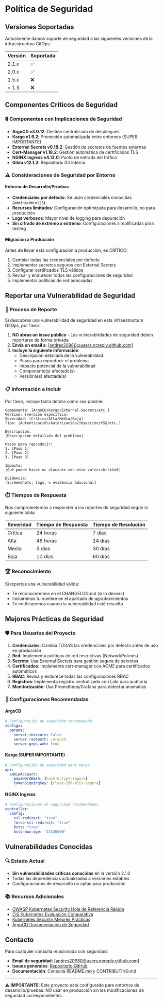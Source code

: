 # Política de Seguridad

## Versiones Soportadas

Actualmente damos soporte de seguridad a las siguientes versiones de la infraestructura GitOps:

| Versión | Soportada          |
| ------- | ------------------ |
| 2.1.x   | :white_check_mark: |
| 2.0.x   | :white_check_mark: |
| 1.5.x   | :x:                |
| < 1.5   | :x:                |

## Componentes Críticos de Seguridad

### 🔒 Componentes con Implicaciones de Seguridad
- **ArgoCD v3.0.12**: Gestión centralizada de despliegues
- **Kargo v1.6.2**: Promoción automatizada entre entornos (SUPER IMPORTANTE)
- **External Secrets v0.18.2**: Gestión de secretos de fuentes externas
- **Cert-Manager v1.18.2**: Gestión automática de certificados TLS
- **NGINX Ingress v4.13.0**: Punto de entrada del tráfico
- **Gitea v12.1.2**: Repositorio Git interno

### ⚠️ Consideraciones de Seguridad por Entorno

#### Entorno de Desarrollo/Pruebas
- **Credenciales por defecto**: Se usan credenciales conocidas (`admin`/`admin123`)
- **Recursos limitados**: Configuración optimizada para desarrollo, no para producción
- **Logs verbosos**: Mayor nivel de logging para depuración
- **Sin cifrado de extremo a extremo**: Configuraciones simplificadas para testing

#### Migración a Producción
Antes de llevar esta configuración a producción, es CRÍTICO:
1. Cambiar todas las credenciales por defecto
2. Implementar secretos seguros con External Secrets
3. Configurar certificados TLS válidos
4. Revisar y endurecer todas las configuraciones de seguridad
5. Implementar políticas de red adecuadas

## Reportar una Vulnerabilidad de Seguridad

### 🚨 Proceso de Reporte

Si descubres una vulnerabilidad de seguridad en esta infraestructura GitOps, por favor:

1. **NO abras un issue público** - Las vulnerabilidades de seguridad deben reportarse de forma privada
2. **Envía un email a**: [andres20980@users.noreply.github.com]
3. **Incluye la siguiente información**:
   - Descripción detallada de la vulnerabilidad
   - Pasos para reproducir el problema
   - Impacto potencial de la vulnerabilidad
   - Componente(s) afectado(s)
   - Versión(es) afectada(s)

### 📋 Información a Incluir

Por favor, incluye tanto detalle como sea posible:

```
Componente: [ArgoCD/Kargo/External-Secrets/etc.]
Versión: [versión específica]
Severidad: [Crítica/Alta/Media/Baja]
Tipo: [Autenticación/Autorización/Inyección/XSS/etc.]

Descripción:
[Descripción detallada del problema]

Pasos para reproducir:
1. [Paso 1]
2. [Paso 2]
3. [Paso 3]

Impacto:
[Qué puede hacer un atacante con esta vulnerabilidad]

Evidencia:
[Screenshots, logs, o evidencia adicional]
```

### ⏱️ Tiempos de Respuesta

Nos comprometemos a responder a los reportes de seguridad según la siguiente tabla:

| Severidad | Tiempo de Respuesta | Tiempo de Resolución |
|-----------|--------------------|--------------------|
| Crítica   | 24 horas           | 7 días             |
| Alta      | 48 horas           | 14 días            |
| Media     | 5 días             | 30 días            |
| Baja      | 10 días            | 60 días            |

### 🏆 Reconocimiento

Si reportas una vulnerabilidad válida:
- Te reconoceremos en el CHANGELOG.md (si lo deseas)
- Incluiremos tu nombre en el apartado de agradecimientos
- Te notificaremos cuando la vulnerabilidad esté resuelta

## Mejores Prácticas de Seguridad

### 🛡️ Para Usuarios del Proyecto

1. **Credenciales**: Cambia TODAS las credenciales por defecto antes de uso en producción
2. **Red**: Implementa políticas de red restrictivas (NetworkPolicies)
3. **Secrets**: Usa External Secrets para gestión segura de secretos
4. **Certificados**: Implementa cert-manager con ACME para certificados automáticos
5. **RBAC**: Revisa y endurece todas las configuraciones RBAC
6. **Registros**: Implementa registro centralizado con Loki para auditoría
7. **Monitorización**: Usa Prometheus/Grafana para detectar anomalías

### 🔧 Configuraciones Recomendadas

#### ArgoCD
```yaml
# Configuración de seguridad recomendada
configs:
  params:
    server.insecure: false
    server.rootpath: /argocd
    server.grpc.web: true
```

#### Kargo (SUPER IMPORTANTE)
```yaml
# Configuración de seguridad para Kargo
api:
  adminAccount:
    passwordHash: [hash-bcrypt-seguro]
    tokenSigningKey: [clave-256-bits-segura]
```

#### NGINX Ingress
```yaml
# Configuraciones de seguridad recomendadas
controller:
  config:
    ssl-redirect: "true"
    force-ssl-redirect: "true"
    hsts: "true"
    hsts-max-age: "31536000"
```

## Vulnerabilidades Conocidas

### 🔍 Estado Actual
- **Sin vulnerabilidades críticas conocidas** en la versión 2.1.0
- Todas las dependencias actualizadas a versiones estables
- Configuraciones de desarrollo no aptas para producción

### 📚 Recursos Adicionales

- [OWASP Kubernetes Security Hoja de Referencia Rápida](https://cheatsheetseries.owasp.org/cheatsheets/Kubernetes_Security_Cheat_Sheet.html)
- [CIS Kubernetes Evaluación Comparativa](https://www.cisecurity.org/benchmark/kubernetes)
- [Kubernetes Security Mejores Prácticas](https://kubernetes.io/docs/concepts/security/)
- [ArgoCD Documentación de Seguridad](https://argo-cd.readthedocs.io/en/stable/operator-manual/security/)

## Contacto

Para cualquier consulta relacionada con seguridad:
- **Email de seguridad**: [andres20980@users.noreply.github.com]
- **Issues generales**: [Repositorio GitHub](https://github.com/andres20980/gh-gitops-infra/issues)
- **Documentación**: Consulta README.md y CONTRIBUTING.md

---

**⚠️ IMPORTANTE**: Este proyecto está configurado para entornos de desarrollo/pruebas. NO usar en producción sin las modificaciones de seguridad correspondientes.
